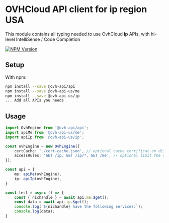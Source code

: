 # OVHCloud API client for **ip** region USA

This module contains all typing needed to use OvhCloud **ip** APIs, with hi-level IntelliSense / Code Completion

[![NPM Version](https://img.shields.io/npm/v/@ovh-api-us/ip.svg?style=flat)](https://www.npmjs.org/package/@ovh-api-us/ip)

## Setup

With npm:

```bash
npm install --save @ovh-api/api
npm install --save @ovh-api-us/me
npm install --save @ovh-api-us/ip
... Add all APIs you needs
```

## Usage

```typescript
import OvhEngine from '@ovh-api/api';
import apiMe from '@ovh-api-us/me';
import apiIp from '@ovh-api-us/ip';

const ovhEngine = new OvhEngine({ 
    certCache: './cert-cache.json', // optional cache certificat on disk.
    accessRules: 'GET /ip, GET /ip/*, GET /me', // optional limit the requested privileges.
});

const api = {
    me: apiMe(ovhEngine),
    ip: apiIp(ovhEngine),
}

const test = async () => {
    const { nichandle } = await api.me.$get();
    const data = await api.ip.$get();
    console.log(`${nichandle} have the following services:`);
    console.log(data);
}
```
